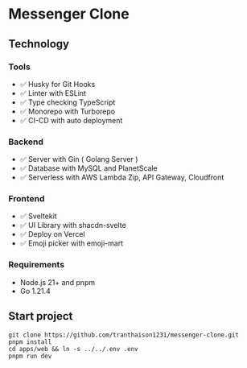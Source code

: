# Messenger Clone

## Technology

### Tools
- ✅ Husky for Git Hooks
- ✅ Linter with ESLint
- ✅ Type checking TypeScript
- ✅ Monorepo with Turborepo
- ✅ CI-CD with auto deployment 

### Backend
- ✅ Server with Gin ( Golang Server )
- ✅ Database with MySQL and PlanetScale
- ✅ Serverless with AWS Lambda Zip, API Gateway, Cloudfront

### Frontend
- ✅ Sveltekit 
- ✅ UI Library with shacdn-svelte
- ✅ Deploy on Vercel 
- ✅ Emoji picker with emoji-mart

### Requirements
- Node.js 21+ and pnpm
- Go 1.21.4

## Start project 

```
git clone https://github.com/tranthaison1231/messenger-clone.git
pnpm install
cd apps/web && ln -s ../../.env .env
pnpm run dev
```
